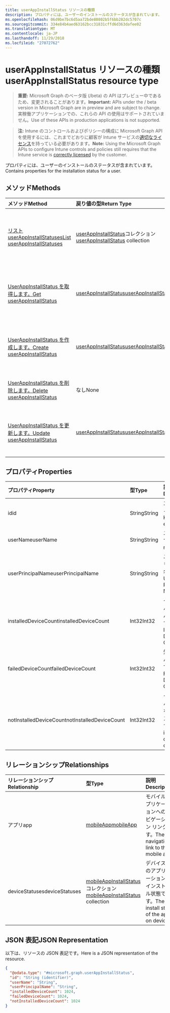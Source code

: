 ```yaml
---
title: userAppInstallStatus リソースの種類
description: プロパティには、ユーザーのインストールのステータスが含まれています。
ms.openlocfilehash: 06d9be7bc6d5aa72bde80802b5f6bb282dc5707c
ms.sourcegitcommit: 334e84b4aed63162bcc31831cffd6d363dafee02
ms.translationtype: MT
ms.contentlocale: ja-JP
ms.lasthandoff: 11/29/2018
ms.locfileid: "27072762"
---
```

# <a name="userappinstallstatus-resource-type"></a><span data-ttu-id="479ac-103">userAppInstallStatus リソースの種類</span><span class="sxs-lookup"><span data-stu-id="479ac-103">userAppInstallStatus resource type</span></span>

> <span data-ttu-id="479ac-104">**重要:** Microsoft Graph のベータ版 (/beta) の API はプレビュー中であるため、変更されることがあります。</span><span class="sxs-lookup"><span data-stu-id="479ac-104">**Important:** APIs under the / beta version in Microsoft Graph are in preview and are subject to change.</span></span> <span data-ttu-id="479ac-105">実稼働アプリケーションでの、これらの API の使用はサポートされていません。</span><span class="sxs-lookup"><span data-stu-id="479ac-105">Use of these APIs in production applications is not supported.</span></span>

> <span data-ttu-id="479ac-106">**注:** Intune のコントロールおよびポリシーの構成に Microsoft Graph API を使用するには、これまでどおりに顧客が Intune サービスの[適切なライセンス](https://go.microsoft.com/fwlink/?linkid=839381)を持っている必要があります。</span><span class="sxs-lookup"><span data-stu-id="479ac-106">**Note:** Using the Microsoft Graph APIs to configure Intune controls and policies still requires that the Intune service is [correctly licensed](https://go.microsoft.com/fwlink/?linkid=839381) by the customer.</span></span>

<span data-ttu-id="479ac-107">プロパティには、ユーザーのインストールのステータスが含まれています。</span><span class="sxs-lookup"><span data-stu-id="479ac-107">Contains properties for the installation status for a user.</span></span>
## <a name="methods"></a><span data-ttu-id="479ac-108">メソッド</span><span class="sxs-lookup"><span data-stu-id="479ac-108">Methods</span></span>
|<span data-ttu-id="479ac-109">メソッド</span><span class="sxs-lookup"><span data-stu-id="479ac-109">Method</span></span>|<span data-ttu-id="479ac-110">戻り値の型</span><span class="sxs-lookup"><span data-stu-id="479ac-110">Return Type</span></span>|<span data-ttu-id="479ac-111">説明</span><span class="sxs-lookup"><span data-stu-id="479ac-111">Description</span></span>|
|:---|:---|:---|
|[<span data-ttu-id="479ac-112">リスト userAppInstallStatuses</span><span class="sxs-lookup"><span data-stu-id="479ac-112">List userAppInstallStatuses</span></span>](../api/intune-apps-userappinstallstatus-list.md)|<span data-ttu-id="479ac-113">[userAppInstallStatus](../resources/intune-apps-userappinstallstatus.md)コレクション</span><span class="sxs-lookup"><span data-stu-id="479ac-113">[userAppInstallStatus](../resources/intune-apps-userappinstallstatus.md) collection</span></span>|<span data-ttu-id="479ac-114">[UserAppInstallStatus](../resources/intune-apps-userappinstallstatus.md)オブジェクトのプロパティと関係を一覧表示します。</span><span class="sxs-lookup"><span data-stu-id="479ac-114">List properties and relationships of the [userAppInstallStatus](../resources/intune-apps-userappinstallstatus.md) objects.</span></span>|
|[<span data-ttu-id="479ac-115">UserAppInstallStatus を取得します。</span><span class="sxs-lookup"><span data-stu-id="479ac-115">Get userAppInstallStatus</span></span>](../api/intune-apps-userappinstallstatus-get.md)|[<span data-ttu-id="479ac-116">userAppInstallStatus</span><span class="sxs-lookup"><span data-stu-id="479ac-116">userAppInstallStatus</span></span>](../resources/intune-apps-userappinstallstatus.md)|<span data-ttu-id="479ac-117">[UserAppInstallStatus](../resources/intune-apps-userappinstallstatus.md)オブジェクトのプロパティと関係を参照してください。</span><span class="sxs-lookup"><span data-stu-id="479ac-117">Read properties and relationships of the [userAppInstallStatus](../resources/intune-apps-userappinstallstatus.md) object.</span></span>|
|[<span data-ttu-id="479ac-118">UserAppInstallStatus を作成します。</span><span class="sxs-lookup"><span data-stu-id="479ac-118">Create userAppInstallStatus</span></span>](../api/intune-apps-userappinstallstatus-create.md)|[<span data-ttu-id="479ac-119">userAppInstallStatus</span><span class="sxs-lookup"><span data-stu-id="479ac-119">userAppInstallStatus</span></span>](../resources/intune-apps-userappinstallstatus.md)|<span data-ttu-id="479ac-120">新しい[userAppInstallStatus](../resources/intune-apps-userappinstallstatus.md)オブジェクトを作成します。</span><span class="sxs-lookup"><span data-stu-id="479ac-120">Create a new [userAppInstallStatus](../resources/intune-apps-userappinstallstatus.md) object.</span></span>|
|[<span data-ttu-id="479ac-121">UserAppInstallStatus を削除します。</span><span class="sxs-lookup"><span data-stu-id="479ac-121">Delete userAppInstallStatus</span></span>](../api/intune-apps-userappinstallstatus-delete.md)|<span data-ttu-id="479ac-122">なし</span><span class="sxs-lookup"><span data-stu-id="479ac-122">None</span></span>|<span data-ttu-id="479ac-123">の[userAppInstallStatus](../resources/intune-apps-userappinstallstatus.md)を削除します。</span><span class="sxs-lookup"><span data-stu-id="479ac-123">Deletes a [userAppInstallStatus](../resources/intune-apps-userappinstallstatus.md).</span></span>|
|[<span data-ttu-id="479ac-124">UserAppInstallStatus を更新します。</span><span class="sxs-lookup"><span data-stu-id="479ac-124">Update userAppInstallStatus</span></span>](../api/intune-apps-userappinstallstatus-update.md)|[<span data-ttu-id="479ac-125">userAppInstallStatus</span><span class="sxs-lookup"><span data-stu-id="479ac-125">userAppInstallStatus</span></span>](../resources/intune-apps-userappinstallstatus.md)|<span data-ttu-id="479ac-126">[UserAppInstallStatus](../resources/intune-apps-userappinstallstatus.md)オブジェクトのプロパティを更新します。</span><span class="sxs-lookup"><span data-stu-id="479ac-126">Update the properties of a [userAppInstallStatus](../resources/intune-apps-userappinstallstatus.md) object.</span></span>|

## <a name="properties"></a><span data-ttu-id="479ac-127">プロパティ</span><span class="sxs-lookup"><span data-stu-id="479ac-127">Properties</span></span>
|<span data-ttu-id="479ac-128">プロパティ</span><span class="sxs-lookup"><span data-stu-id="479ac-128">Property</span></span>|<span data-ttu-id="479ac-129">型</span><span class="sxs-lookup"><span data-stu-id="479ac-129">Type</span></span>|<span data-ttu-id="479ac-130">説明</span><span class="sxs-lookup"><span data-stu-id="479ac-130">Description</span></span>|
|:---|:---|:---|
|<span data-ttu-id="479ac-131">id</span><span class="sxs-lookup"><span data-stu-id="479ac-131">id</span></span>|<span data-ttu-id="479ac-132">String</span><span class="sxs-lookup"><span data-stu-id="479ac-132">String</span></span>|<span data-ttu-id="479ac-133">エンティティのキー。</span><span class="sxs-lookup"><span data-stu-id="479ac-133">Key of the entity.</span></span>|
|<span data-ttu-id="479ac-134">userName</span><span class="sxs-lookup"><span data-stu-id="479ac-134">userName</span></span>|<span data-ttu-id="479ac-135">String</span><span class="sxs-lookup"><span data-stu-id="479ac-135">String</span></span>|<span data-ttu-id="479ac-136">ユーザー名です。</span><span class="sxs-lookup"><span data-stu-id="479ac-136">User name.</span></span>|
|<span data-ttu-id="479ac-137">userPrincipalName</span><span class="sxs-lookup"><span data-stu-id="479ac-137">userPrincipalName</span></span>|<span data-ttu-id="479ac-138">String</span><span class="sxs-lookup"><span data-stu-id="479ac-138">String</span></span>|<span data-ttu-id="479ac-139">ユーザー プリンシパル名です。</span><span class="sxs-lookup"><span data-stu-id="479ac-139">User Principal Name.</span></span>|
|<span data-ttu-id="479ac-140">installedDeviceCount</span><span class="sxs-lookup"><span data-stu-id="479ac-140">installedDeviceCount</span></span>|<span data-ttu-id="479ac-141">Int32</span><span class="sxs-lookup"><span data-stu-id="479ac-141">Int32</span></span>|<span data-ttu-id="479ac-142">インストールされたデバイスの数です。</span><span class="sxs-lookup"><span data-stu-id="479ac-142">Installed Device Count.</span></span>|
|<span data-ttu-id="479ac-143">failedDeviceCount</span><span class="sxs-lookup"><span data-stu-id="479ac-143">failedDeviceCount</span></span>|<span data-ttu-id="479ac-144">Int32</span><span class="sxs-lookup"><span data-stu-id="479ac-144">Int32</span></span>|<span data-ttu-id="479ac-145">失敗したデバイスの数です。</span><span class="sxs-lookup"><span data-stu-id="479ac-145">Failed Device Count.</span></span>|
|<span data-ttu-id="479ac-146">notInstalledDeviceCount</span><span class="sxs-lookup"><span data-stu-id="479ac-146">notInstalledDeviceCount</span></span>|<span data-ttu-id="479ac-147">Int32</span><span class="sxs-lookup"><span data-stu-id="479ac-147">Int32</span></span>|<span data-ttu-id="479ac-148">インストールされていないデバイスの数です。</span><span class="sxs-lookup"><span data-stu-id="479ac-148">Not installed device count.</span></span>|

## <a name="relationships"></a><span data-ttu-id="479ac-149">リレーションシップ</span><span class="sxs-lookup"><span data-stu-id="479ac-149">Relationships</span></span>
|<span data-ttu-id="479ac-150">リレーションシップ</span><span class="sxs-lookup"><span data-stu-id="479ac-150">Relationship</span></span>|<span data-ttu-id="479ac-151">型</span><span class="sxs-lookup"><span data-stu-id="479ac-151">Type</span></span>|<span data-ttu-id="479ac-152">説明</span><span class="sxs-lookup"><span data-stu-id="479ac-152">Description</span></span>|
|:---|:---|:---|
|<span data-ttu-id="479ac-153">アプリ</span><span class="sxs-lookup"><span data-stu-id="479ac-153">app</span></span>|[<span data-ttu-id="479ac-154">mobileApp</span><span class="sxs-lookup"><span data-stu-id="479ac-154">mobileApp</span></span>](../resources/intune-apps-mobileapp.md)|<span data-ttu-id="479ac-155">モバイル アプリケーションへのナビゲーション リンクです。</span><span class="sxs-lookup"><span data-stu-id="479ac-155">The navigation link to the mobile app.</span></span>|
|<span data-ttu-id="479ac-156">deviceStatuses</span><span class="sxs-lookup"><span data-stu-id="479ac-156">deviceStatuses</span></span>|<span data-ttu-id="479ac-157">[mobileAppInstallStatus](../resources/intune-apps-mobileappinstallstatus.md)コレクション</span><span class="sxs-lookup"><span data-stu-id="479ac-157">[mobileAppInstallStatus](../resources/intune-apps-mobileappinstallstatus.md) collection</span></span>|<span data-ttu-id="479ac-158">デバイス上のアプリケーションのインストール状態です。</span><span class="sxs-lookup"><span data-stu-id="479ac-158">The install state of the app on devices.</span></span>|

## <a name="json-representation"></a><span data-ttu-id="479ac-159">JSON 表記</span><span class="sxs-lookup"><span data-stu-id="479ac-159">JSON Representation</span></span>
<span data-ttu-id="479ac-160">以下は、リソースの JSON 表記です。</span><span class="sxs-lookup"><span data-stu-id="479ac-160">Here is a JSON representation of the resource.</span></span>
<!-- {
  "blockType": "resource",
  "keyProperty": "id",
  "@odata.type": "microsoft.graph.userAppInstallStatus"
}
-->
``` json
{
  "@odata.type": "#microsoft.graph.userAppInstallStatus",
  "id": "String (identifier)",
  "userName": "String",
  "userPrincipalName": "String",
  "installedDeviceCount": 1024,
  "failedDeviceCount": 1024,
  "notInstalledDeviceCount": 1024
}
```





